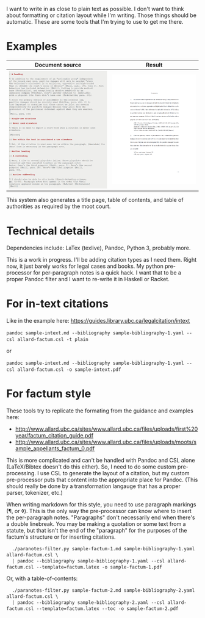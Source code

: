 I want to write in as close to plain text as possible. I don't want to
think about formatting or citation layout while I'm writing. Those
things should be automatic. These are some tools that I'm trying to
use to get me there.

# Examples

Document source      |  Result
:-------------------------:|:-------------------------:
[![What the text that you're writing will look like](examples/source1.png)](sample-factum-1.md)  |  [![Rendered PDF](examples/render1.png)](sample-factum-1.pdf)

This system also generates a title page, table of contents, and table of authorities as required by the moot court.

# Technical details

Dependencies include: LaTex (texlive), Pandoc, Python 3, probably
more.

This is a work in progress. I'll be adding citation types as I need
them. Right now, it just barely works for legal cases and books. My
python pre-processor for per-paragraph notes is a quick hack. I want
that to be a proper Pandoc filter and I want to re-write it in Haskell
or Racket.

# For in-text citations

Like in the example here: https://guides.library.ubc.ca/legalcitation/intext

`pandoc sample-intext.md --bibliography sample-bibliography-1.yaml --csl allard-factum.csl -t plain`

or

`pandoc sample-intext.md --bibliography sample-bibliography-1.yaml --csl allard-factum.csl -o sample-intext.pdf`

# For factum style

These tools try to replicate the formating from the guidance and examples here:

- http://www.allard.ubc.ca/sites/www.allard.ubc.ca/files/uploads/first%20year/factum_citation_guide.pdf
- http://www.allard.ubc.ca/sites/www.allard.ubc.ca/files/uploads/moots/sample_appellants_factum_0.pdf

This is more complicated and can't be handled with Pandoc and CSL
alone (LaTeX/Bibtex doesn't do this either). So, I need to do some
custom pre-processing. I use CSL to generate the layout of a citation,
but my custom pre-processor puts that content into the appropriate
place for Pandoc. (This should really be done by a transformation
langauge that has a proper parser, tokenizer, etc.)

When writing markdown for this style, you need to use paragraph
markings (¶, or ◊). This is the only way the pre-processor can know where to
insert the per-paragraph notes. "Paragraphs" don't necessarily end
when there's a double linebreak. You may be making a quotation or some
text from a statute, but that isn't the end of the "paragraph" for the
purposes of the factum's structure or for inserting citations.

```
  ./paranotes-filter.py sample-factum-1.md sample-bibliography-1.yaml allard-factum.csl \
  | pandoc --bibliography sample-bibliography-1.yaml --csl allard-factum.csl --template=factum.latex -o sample-factum-1.pdf
```

Or, with a table-of-contents:

```
  ./paranotes-filter.py sample-factum-2.md sample-bibliography-2.yaml allard-factum.csl \
  | pandoc --bibliography sample-bibliography-2.yaml --csl allard-factum.csl --template=factum.latex --toc -o sample-factum-2.pdf
```
